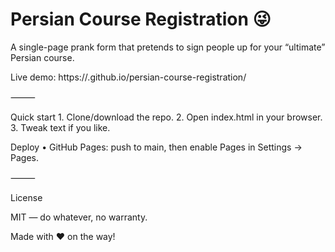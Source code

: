 # Persian Course Registration 😜

A single-page prank form that pretends to sign people up for your “ultimate” Persian course.

Live demo: https://<your-username>.github.io/persian-course-registration/

⸻

Quick start
	1.	Clone/download the repo.
	2.	Open index.html in your browser.
	3.	Tweak text if you like.

Deploy
	•	GitHub Pages: push to main, then enable Pages in Settings → Pages.

⸻

License

MIT — do whatever, no warranty.

Made with ❤️ on the way!